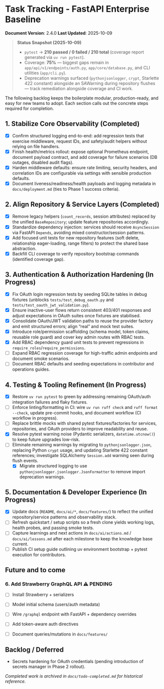 # Task Tracking - FastAPI Enterprise Baseline

**Document Version**: 2.4.0
**Last Updated**: 2025-10-09

> **Status Snapshot (2025-10-09)**
> - `pytest` → **210 passed / 0 failed / 210 total** (coverage report generated via `uv run pytest`).
> - Coverage: **75%** — biggest gaps remain in `app/api/v1/endpoints/auth.py`, `app/core/database.py`, and CLI utilities (`app/cli.py`).
> - Deprecation warnings surfaced (`pythonjsonlogger`, `crypt`, Starlette 422 constant) alongside an SAWarning during repository flushes — track remediation alongside coverage and CI work.

The following backlog keeps the boilerplate modular, production-ready, and easy for new teams to adopt. Each section calls out the concrete steps required for completion.

## 1. Stabilize Core Observability (Completed)
- [x] Confirm structured logging end-to-end: add regression tests that exercise middleware, request IDs, and safety/audit helpers without relying on file handlers.
- [x] Finish health/metrics rollout: expose optional Prometheus endpoint, document payload contract, and add coverage for failure scenarios (DB outages, disabled audit flags).
- [x] Harden middleware defaults: ensure rate limiting, security headers, and correlation IDs are configurable via settings with sensible production defaults.
- [x] Document liveness/readiness/health payloads and logging metadata in `docs/deployment.md` (ties to Phase 1 success criteria).

## 2. Align Repository & Service Layers (Completed)
- [x] Remove legacy helpers (`count_records`, session attributes) replaced by the unified `BaseRepository`; update feature repositories accordingly.
- [x] Standardize dependency injection: services should receive `AsyncSession` via FastAPI `Depends`, avoiding mixed constructor/session patterns.
- [x] Add focused unit tests for new repository features (soft delete, relationship eager-loading, range filters) to protect the shared base abstraction.
- [x] Backfill CLI coverage to verify repository bootstrap commands (identified coverage gap).

## 3. Authentication & Authorization Hardening (In Progress)
- [x] Fix OAuth login regression tests by seeding SQLite tables in debug fixtures (unblocks `tests/test_debug_oauth.py` and `tests/test_oauth_jwt_validation.py`).
- [x] Ensure inactive-user flows return consistent 403/401 responses and adjust expectations in OAuth suites once fixtures are stabilised.
- [x] Consolidate OAuth/JWT validation paths to reuse the provider factory and emit structured errors; align “real” and mock test suites.
- [x] Introduce role/permission scaffolding (schema model, token claims, reusable role guard) and cover key admin routes with RBAC tests.
- [x] Add RBAC dependency guard unit tests to prevent regressions in `require_roles`/`require_permissions`.
- [ ] Expand RBAC regression coverage for high-traffic admin endpoints and document smoke scenarios.
- [ ] Document RBAC defaults and seeding expectations in contributor and operations guides.

## 4. Testing & Tooling Refinement (In Progress)
- [x] Restore `uv run pytest` to green by addressing remaining OAuth/auth integration failures and flaky fixtures.
- [ ] Enforce linting/formatting in CI: wire `uv run ruff check` and `ruff format --check`, update pre-commit hooks, and document workflow (CI workflow in progress).
- [ ] Replace brittle mocks with shared pytest fixtures/factories for services, repositories, and OAuth providers to improve readability and reuse.
- [x] Resolve pytest warning noise (Pydantic serializers, `datetime.utcnow()`) to keep future upgrades low-risk.
- [ ] Eliminate remaining warnings by migrating to `pythonjsonlogger.json`, replacing Python `crypt` usage, and updating Starlette 422 constant references; investigate SQLAlchemy `Session.add` warning seen during flush events.
  - [x] Migrate structured logging to use `pythonjsonlogger.jsonlogger.JsonFormatter` to remove import deprecation warnings.

## 5. Documentation & Developer Experience (In Progress)
- [x] Update docs (`README`, `docs/ai/*`, `docs/features/`) to reflect the unified repository/service patterns and observability stack.
- [ ] Refresh quickstart / setup scripts so a fresh clone yields working logs, health probes, and passing smoke tests.
- [ ] Capture learnings and next actions in `docs/ai/actions.md` / `docs/ai/lessons.md` after each milestone to keep the knowledge base current.
- [ ] Publish CI setup guide outlining uv environment bootstrap + pytest execution for contributors.

## Future and to come
### 6. Add Strawberry GraphQL API ⚠️ PENDING
- [ ] Install Strawberry + serializers
- [ ] Model initial schema (users/auth metadata)
- [ ] Wire `/graphql` endpoint with FastAPI + dependency overrides
- [ ] Add token-aware auth directives
- [ ] Document queries/mutations in `docs/features/`


## Backlog / Deferred
- Secrets hardening for OAuth credentials (pending introduction of secrets manager in Phase 2 rollout).

*Completed work is archived in `docs/todo-completed.md` for historical reference.*
